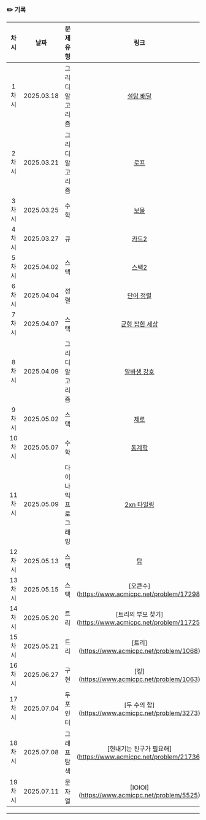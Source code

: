 ### ✏️ 기록   
 
 | 차시 |    날짜    | 문제유형 | 링크 | 풀이 |
 |:----:|:---------:|:----:|:-----:|:----:|
 | 1차시 | 2025.03.18 |  그리디 알고리즘  | [설탕 배달](https://www.acmicpc.net/problem/2839)|https://github.com/AlgoLeadMe/AlgoLeadMe-13/pull/2|
 | 2차시 | 2025.03.21 |  그리디 알고리즘  | [로프](https://www.acmicpc.net/problem/2217)|https://github.com/AlgoLeadMe/AlgoLeadMe-13/pull/7|
 | 3차시 | 2025.03.25 |  수학  | [보물](https://www.acmicpc.net/problem/1026)|https://github.com/AlgoLeadMe/AlgoLeadMe-13/pull/11|
 | 4차시 | 2025.03.27 |  큐  | [ 카드2 ](https://www.acmicpc.net/problem/2164)|https://github.com/AlgoLeadMe/AlgoLeadMe-13/pull/13|
 | 5차시 | 2025.04.02 |  스택  | [스택2](https://www.acmicpc.net/problem/28278)|https://github.com/AlgoLeadMe/AlgoLeadMe-13/pull/20|
 | 6차시 | 2025.04.04 |  정렬  | [단어 정렬](https://www.acmicpc.net/problem/1181)|https://github.com/AlgoLeadMe/AlgoLeadMe-13/pull/21|
 | 7차시 | 2025.04.07 |  스택  | [균형 잡힌 세상](https://www.acmicpc.net/problem/4949)|https://github.com/AlgoLeadMe/AlgoLeadMe-13/pull/25|
 | 8차시 | 2025.04.09 |  그리디 알고리즘  | [알바생 강호](https://www.acmicpc.net/problem/1758)|https://github.com/AlgoLeadMe/AlgoLeadMe-13/pull/29|
 | 9차시 | 2025.05.02 |  스택  | [제로](https://www.acmicpc.net/problem/10773)|https://github.com/AlgoLeadMe/AlgoLeadMe-13/pull/36|
 | 10차시| 2025.05.07 |  수학  | [통계학](https://www.acmicpc.net/problem/2108)|https://github.com/AlgoLeadMe/AlgoLeadMe-13/pull/36|
 | 11차시| 2025.05.09 |  다이나믹 프로그래밍  | [2xn 타일링](https://www.acmicpc.net/problem/11726)|https://github.com/AlgoLeadMe/AlgoLeadMe-13/pull/44|
 | 12차시| 2025.05.13 |  스택  | [탑](https://www.acmicpc.net/problem/2493)|https://github.com/AlgoLeadMe/AlgoLeadMe-13/pull/48|
 | 13차시| 2025.05.15 |  스택  | [오큰수] (https://www.acmicpc.net/problem/17298)|https://github.com/AlgoLeadMe/AlgoLeadMe-13/pull/50|
 | 14차시| 2025.05.20 |  트리  | [트리의 부모 찾기] (https://www.acmicpc.net/problem/11725)|https://github.com/AlgoLeadMe/AlgoLeadMe-13/pull/56|
 | 15차시| 2025.05.21 |  트리  | [트리] (https://www.acmicpc.net/problem/1068)|https://github.com/AlgoLeadMe/AlgoLeadMe-13/pull/58|
 | 16차시| 2025.06.27 |  구현  | [킹] (https://www.acmicpc.net/problem/1063)|https://github.com/AlgoLeadMe/AlgoLeadMe-13/pull/68|
 | 17차시| 2025.07.04 |  두 포인터  | [두 수의 합] (https://www.acmicpc.net/problem/3273)|https://github.com/AlgoLeadMe/AlgoLeadMe-13/pull/71|
 | 18차시| 2025.07.08 |  그래프 탐색  | [헌내기는 친구가 필요해] (https://www.acmicpc.net/problem/21736)|https://github.com/AlgoLeadMe/AlgoLeadMe-13/pull/75|
 | 19차시| 2025.07.11 |  문자열  | [IOIOI] (https://www.acmicpc.net/problem/5525)||
 ---